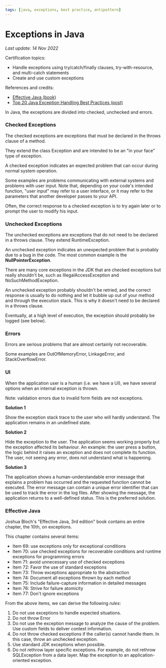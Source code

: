 ```yaml
---
tags: [java, exceptions, best practice, antipattern]
---
```

# Exceptions in Java

*Last update: 14 Nov 2022*

Certification topics:

* Handle exceptions using try/catch/finally clauses, try-with-resource, and multi-catch statements
* Create and use custom exceptions


References and credits:

* [Effective Java (book)](https://www.goodreads.com/book/show/105099.Effective_Java_)
* [Top 20 Java Exception Handling Best Practices (post)](https://howtodoinjava.com/best-practices/java-exception-handling-best-practices/)

In Java, the exceptions are divided into checked, unchecked and errors.

### Checked Exceptions

The checked exceptions are exceptions that must be declared in the throws clause of a method.

They extend the class Exception and are intended to be an "in your face" type of exception.

A checked exception indicates an expected problem that can occur during normal system operation. 

Some examples are problems communicating with external systems and problems with user input. Note that, depending on your code's intended function, "user input" may refer to a user interface, or it may refer to the parameters that another developer passes to your API. 

Often, the correct response to a checked exception is to try again later or to prompt the user to modify his input.

### Unchecked Exceptions

The unchecked exceptions are exceptions that do not need to be declared in a throws clause. They extend RuntimeException.

An unchecked exception indicates an unexpected problem that is probably due to a bug in the code. The most common example is the **NullPointerException**.

There are many core exceptions in the JDK that are checked exceptions but really shouldn't be, such as IllegalAccessException and NoSuchMethodException.

An unchecked exception probably shouldn't be retried, and the correct response is usually to do nothing and let it bubble up out of your method and through the execution stack. This is why it doesn't need to be declared in a throws clause. 

Eventually, at a high level of execution, the exception should probably be logged (see below).

### Errors

Errors are serious problems that are almost certainly not recoverable.

Some examples are OutOfMemoryError, LinkageError, and StackOverflowError.


### UI

When the application user is a human (i.e. we have a UI), we have several options when an internal exception is thrown.

Note: validation errors due to invalid form fields are not exceptions.


**Solution 1**

Show the exception stack trace to the user who will hardly understand.
The application remains in an undefined state.

**Solution 2**

Hide the exception to the user. The application seems working properly but the exception affected its behaviour.
An example: the user press a button, the logic behind it raises an exception and does not complete its function. The user, not seeing any error, does not understand what is happening.

**Solution 3**

The application shows a human-understandable error message that explains a problem has occurred and the requested function cannot be executed.
The error message can contain a unique error identifier that can be used to track the error in the log files.
After showing the message, the application returns to a well-defined status.
This is the preferred solution.


### Effective Java

Joshua Bloch's "Effective Java, 3rd edition" book contains an entire chapter, the 10th, on exceptions.

This chapter contains several items:

* Item 69: use exceptions only for exceptional conditions
* Item 70: use checked exceptions for recoverable conditions and runtime exceptions for programming errors
* Item 71: avoid unnecessary use of checked exceptions
* Item 72: Favor the use of standard exceptions
* Item 73: Throw exceptions appropriate to the abstraction
* Item 74: Document all exceptions thrown by each method
* Item 75: Include failure-capture information in detailed messages
* Item 76: Strive for failure atomicity
* Item 77: Don't ignore exceptions

From the above items, we can derive the following *rules*:

1. Do not use exceptions to handle expected situations.
1. Do not throw Error
1. Do not use the exception message to analyze the cause of the problem. Use custom fields to deliver context information.
1. Do not throw checked exceptions if the caller(s) cannot handle them. In this case, throw an unchecked exception.
1. Use standard JDK exceptions when possible.
1. Do not rethrow layer specific exceptions. For example, do not rethrow SQLException from a data layer. Map the exception to an application-oriented exception.

